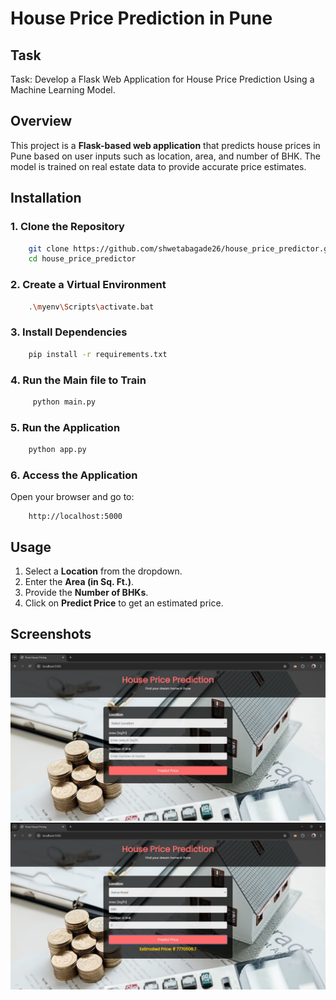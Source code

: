 # House Price Prediction in Pune

## Task 
Task: Develop a Flask Web Application for House Price Prediction Using a Machine Learning Model.
## Overview
This project is a **Flask-based web application** that predicts house prices in Pune based on user inputs such as location, area, and number of BHK. The model is trained on real estate data to provide accurate price estimates.

## Installation
### 1. Clone the Repository
```sh
    git clone https://github.com/shwetabagade26/house_price_predictor.git
    cd house_price_predictor
```

### 2. Create a Virtual Environment 
```sh
    .\myenv\Scripts\activate.bat  
```

### 3. Install Dependencies
```sh
    pip install -r requirements.txt
```
### 4. Run the Main file to Train
```sh
     python main.py
```

### 5. Run the Application
```sh
    python app.py
```

### 6. Access the Application
Open your browser and go to:
```
    http://localhost:5000
```

## Usage
1. Select a **Location** from the dropdown.
2. Enter the **Area (in Sq. Ft.)**.
3. Provide the **Number of BHKs**.
4. Click on **Predict Price** to get an estimated price.

## Screenshots
![Homepage Screenshot](images/Home.jpg)
![Output Screenshot](images/output.jpg)





